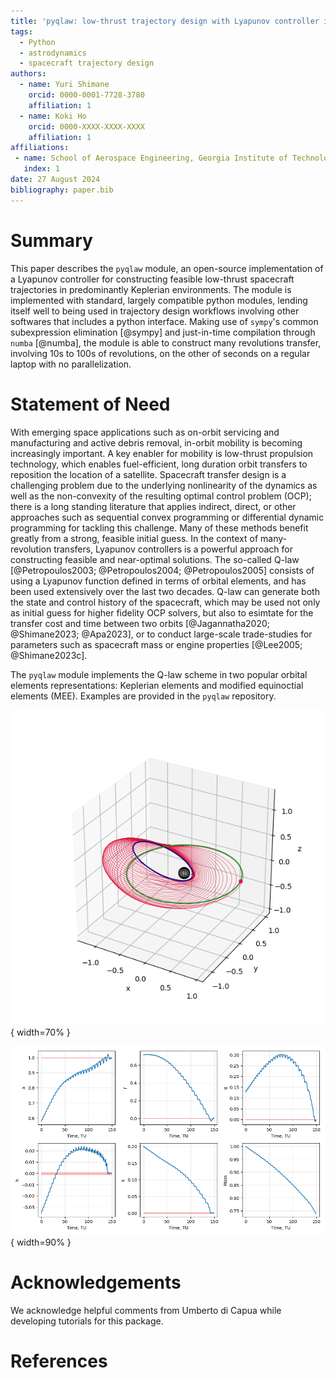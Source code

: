 ```yaml
---
title: 'pyqlaw: low-thrust trajectory design with Lyapunov controller in Python'
tags:
  - Python
  - astrodynamics
  - spacecraft trajectory design
authors:
  - name: Yuri Shimane
    orcid: 0000-0001-7728-3780
    affiliation: 1
  - name: Koki Ho
    orcid: 0000-XXXX-XXXX-XXXX
    affiliation: 1
affiliations:
 - name: School of Aerospace Engineering, Georgia Institute of Technology
   index: 1
date: 27 August 2024
bibliography: paper.bib
---
```


# Summary

This paper describes the `pyqlaw` module, an open-source implementation of a Lyapunov controller for constructing feasible low-thrust spacecraft trajectories in predominantly Keplerian environments. 
The module is implemented with standard, largely compatible python modules, lending itself well to being used in trajectory design workflows involving other softwares that includes a python interface. 
Making use of `sympy`'s common subexpression elimination [@sympy] and just-in-time compilation through `numba` [@numba], the module is able to construct many revolutions transfer, involving 10s to 100s of revolutions, on the other of seconds on a regular laptop with no parallelization. 


# Statement of Need

With emerging space applications such as on-orbit servicing and manufacturing and active debris removal, in-orbit mobility is becoming increasingly important. 
A key enabler for mobility is low-thrust propulsion technology, which enables fuel-efficient, long duration orbit transfers to reposition the location of a satellite. 
Spacecraft transfer design is a challenging problem due to the underlying nonlinearity of the dynamics as well as the non-convexity of the resulting optimal control problem (OCP); there is a long standing literature that applies indirect, direct, or other approaches such as sequential convex programming or differential dynamic programming for tackling this challenge. 
Many of these methods benefit greatly from a strong, feasible initial guess. 
In the context of many-revolution transfers, Lyapunov controllers is a powerful approach for constructing feasible and near-optimal solutions. 
The so-called Q-law [@Petropoulos2003; @Petropoulos2004; @Petropoulos2005] consists of using a Lyapunov function defined in terms of orbital elements, and has been used extensively over the last two decades. 
Q-law can generate both the state and control history of the spacecraft, which may be used not only as initial guess for higher fidelity OCP solvers, but also to esimtate for the transfer cost and time between two orbits [@Jagannatha2020; @Shimane2023; @Apa2023], or to conduct large-scale trade-studies for parameters such as spacecraft mass or engine properties [@Lee2005; @Shimane2023c]. 

The `pyqlaw` module implements the Q-law scheme in two popular orbital elements representations: Keplerian elements and modified equinoctial elements (MEE). 
Examples are provided in the `pyqlaw` repository. 

![Example transfer trajectory from GTO to GEO.\label{fig:traj}](example_3D_trajectory.png){ width=70% }

![Example state history from GTO to GEO.\label{fig:statehist}](example_3D_state_history.png){ width=90% }


# Acknowledgements

We acknowledge helpful comments from Umberto di Capua while developing tutorials for this package. 

# References